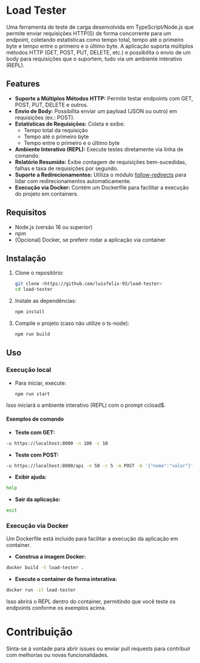 # Load Tester

Uma ferramenta de teste de carga desenvolvida em TypeScript/Node.js que permite enviar requisições HTTP(S) de forma concorrente para um endpoint, coletando estatísticas como tempo total, tempo até o primeiro byte e tempo entre o primeiro e o último byte. A aplicação suporta múltiplos métodos HTTP (GET, POST, PUT, DELETE, etc.) e possibilita o envio de um body para requisições que o suportem, tudo via um ambiente interativo (REPL).

## Features

- **Suporte a Múltiplos Métodos HTTP:** Permite testar endpoints com GET, POST, PUT, DELETE e outros.
- **Envio de Body:** Possibilita enviar um payload (JSON ou outro) em requisições (ex.: POST).
- **Estatísticas de Requisições:** Coleta e exibe:
  - Tempo total da requisição
  - Tempo até o primeiro byte
  - Tempo entre o primeiro e o último byte
- **Ambiente Interativo (REPL):** Execute testes diretamente via linha de comando.
- **Relatório Resumido:** Exibe contagem de requisições bem-sucedidas, falhas e taxa de requisições por segundo.
- **Suporte a Redirecionamentos:** Utiliza o módulo [follow-redirects](https://www.npmjs.com/package/follow-redirects) para lidar com redirecionamentos automaticamente.
- **Execução via Docker:** Contém um Dockerfile para facilitar a execução do projeto em containers.

## Requisitos

- Node.js (versão 16 ou superior)
- npm
- (Opcional) Docker, se preferir rodar a aplicação via container

## Instalação

1. Clone o repositório:

   ```bash
   git clone <https://github.com/luisfelix-93/load-tester>
   cd load-tester
   ```
2. Instale as dependências:
   ```bash
   npm install
   ```
3. Compile o projeto (caso não utilize o ts-node):
   ```bash
   npm run build
   ```
## Uso
### Execução local
- Para iniciar, execute:
  ```bash
  npm run start
  ```
Isso iniciará o ambiente interativo (REPL) com o prompt ccload$.
#### Exemplos de comando
  - **Teste com GET:**
  ```bash
  -u https://localhost:8000 -n 100 -c 10
  ```
  - **Teste com POST:**
  ```bash
  -u https://localhost:8000/api -n 50 -c 5 -m POST -b '{"nome":"valor"}'
  ```
  - **Exibir ajuda:**
  ```bash
  help
  ```
  - **Sair da aplicação:**
  ```bash
  exit
  ```
### Execução via Docker
Um Dockerfile está incluído para facilitar a execução da aplicação em container.

  - **Construa a imagem Docker:**
  ```bash
  docker build -t load-tester .
  ```

  - **Execute o container de forma interativa:**
  ```bash
  docker run -it load-tester
  ```
Isso abrirá o REPL dentro do container, permitindo que você teste os endpoints conforme os exemplos acima.

# Contribuição

Sinta-se à vontade para abrir issues ou enviar pull requests para contribuir com melhorias ou novas funcionalidades.